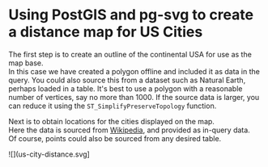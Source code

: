 # Using PostGIS and pg-svg to create a distance map for US Cities

The first step is to create an outline of the continental USA for use as the map base.  
In this case we have created a polygon offline and included it as data in the query.
You could also source this from a dataset such as Natural Earth, perhaps loaded in a table.
It's best to use a polygon with a reasonable number of vertices, say no more than 1000.
If the source data is larger, you can reduce it using the `ST_SimplifyPreserveTopology` function.

Next is to obtain locations for the cities displayed on the map.  
Here the data is sourced from [Wikipedia](https://en.wikipedia.org/wiki/List_of_United_States_cities_by_population), and provided as in-query data.  
Of course, points could also be sourced from any desired table.

![](us-city-distance.svg]





